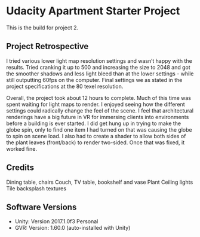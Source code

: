 # Udacity Apartment Starter Project

This is the build for project 2. 

## Project Retrospective
I tried various lower light map resolution settings and wasn’t happy with the results. Tried cranking it up to 500 and increasing the size to 2048 and got the smoother shadows and less light bleed than at the lower settings - while still outputting 60fps on the computer. Final settings we as stated in the project specifications at the 80 texel resolution. 

Overall, the project took about 12 hours to complete. Much of this time was spent waiting for light maps to render. I enjoyed seeing how the different settings could radically change the feel of the scene. I feel that architectural renderings have a big future in VR for immersing clients into environments before a building is ever started. I did get hung up in trying to make the globe spin, only to find one item I had turned on that was causing the globe to spin on scene load. I also had to create a shader to allow both sides of the plant leaves (front/back) to render two-sided. Once that was fixed, it worked fine.

## Credits
Dining table, chairs
Couch, TV table, bookshelf and vase
Plant
Ceiling lights
Tile backsplash textures 

## Software Versions
- Unity: Version 2017.1.0f3 Personal
- GVR: Version: 1.60.0 (auto-installed with Unity)